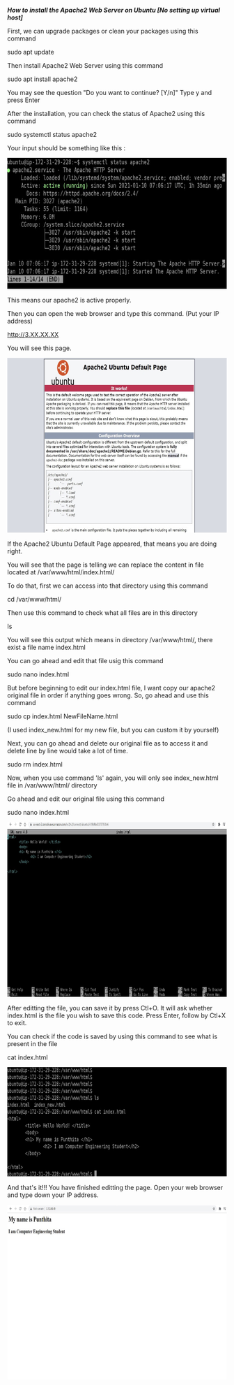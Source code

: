 

***How to install the Apache2 Web Server on Ubuntu [No setting up virtual host]***

First, we can upgrade packages or clean your packages using this command 

sudo apt update

Then install Apache2 Web Server using this command

sudo apt install apache2

You may see the question "Do you want to continue? [Y/n]" Type y and press Enter

After the installation, you can check the status of Apache2 using this command

sudo systemctl status apache2

Your input should be something like this :

<img src="apstatus.jpg" width="600" height="300" />

This means our apache2 is active properly. 

Then you can open the web browser and type this command. (Put your IP address)

http://3.XX.XX.XX   

You will see this page. 

<img src="apachepage.jpg" width="700" height="400" />

If the Apache2 Ubuntu Default Page appeared, that means you are doing right.

You will see that the page is telling we can replace the content in file located at /var/www/html/index.html/

To do that, first we can access into that directory using this command

cd /var/www/html/

Then use this command to check what all files are in this directory

ls

You will see this output which means in directory /var/www/html/, there exist a file name index.html

You can go ahead and edit that file usig this command

sudo nano index.html

But before beginning to edit our index.html file, I want copy our apache2 original file in order if anything goes wrong. So, go ahead and use this command

sudo cp index.html NewFileName.html 

(I used index_new.html for my new file, but you can custom it by yourself)

Next, you can go ahead and delete our original file as to access it and delete line by line would take a lot of time. 

sudo rm index.html

Now, when you use command 'ls' again, you will only see index_new.html file in /var/www/html/ directory

Go ahead and edit our original file using this command

sudo nano index.html 

<img src="editindex.jpg" width="700" height="400" />

After editting the file, you can save it by press Ctl+O. It will ask whether index.html is the file you wish to save this code. Press Enter, follow by Ctl+X to exit.

You can check if the code is saved by using this command to see what is present in the file

cat index.html

<img src="catcommand.jpg" width="700" height="250" />

And that's it!!! You have finished editting the page. Open your web browser and type down your IP address.

<img src="pageoverall.jpg" width="730" height="400" />

 
  